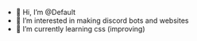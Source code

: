 - 👋 Hi, I’m @Default
- 👀 I’m interested in making discord bots and websites
- 🌱 I’m currently learning css (improving)

<!---
Hitesh2700/Hitesh2700 is a ✨ special ✨ repository because its `README.md` (this file) appears on your GitHub profile.
You can click the Preview link to take a look at your changes.
--->
